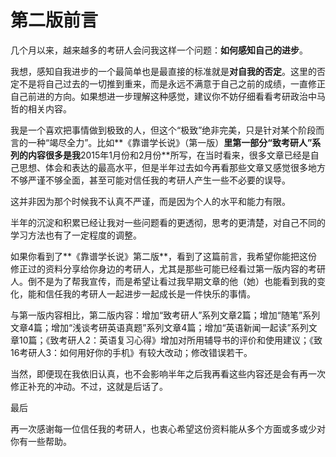 # 第二版前言

几个月以来，越来越多的考研人会问我这样一个问题：**如何感知自己的进步**。

我想，感知自我进步的一个最简单也是最直接的标准就是**对自我的否定**。这里的否定不是将自己过去的一切推到重来，而是永远不满意于自己之前的成绩，一直修正自己前进的方向。如果想进一步理解这种感觉，建议你不妨仔细看看考研政治中马哲的相关内容。

我是一个喜欢把事情做到极致的人，但这个“极致”绝非完美，只是针对某个阶段而言的一种“竭尽全力”。比如**《靠谱学长说》（第一版）**里第一部分“致考研人”系列的内容很多是我**2015年1月份和2月份**所写，在当时看来，很多文章已经是自己思想、体会和表达的最高水平，但是半年过去如今再看那些文章又感觉很多地方不够严谨不够全面，甚至可能对信任我的考研人产生一些不必要的误导。

这并非因为那个时候我不认真不严谨，而是因为个人的水平和能力有限。

半年的沉淀和积累已经让我对一些问题看的更透彻，思考的更清楚，对自己不同的学习方法也有了一定程度的调整。

如果你看到了**《靠谱学长说》第二版**，看到了这篇前言，我希望你能把这份修正过的资料分享给你身边的考研人，尤其是那些可能已经看过第一版内容的考研人。倒不是为了帮我宣传，而是希望让看过我早期文章的他（她）也能看到我的变化，能和信任我的考研人一起进步一起成长是一件快乐的事情。

与第一版内容相比，第二版内容：增加“致考研人”系列文章2篇；增加“随笔”系列文章4篇；增加“浅谈考研英语真题”系列文章4篇；增加“英语新闻一起读”系列文章10篇；《致考研人2：英语复习心得》增加对所用辅导书的评价和使用建议；《致16考研人3：如何用好你的手机》有较大改动；修改错误若干。

当然，即便现在我依旧认真，也不会影响半年之后我再看这些内容还是会有再一次修正补充的冲动。不过，这就是后话了。

最后

再一次感谢每一位信任我的考研人，也衷心希望这份资料能从多个方面或多或少对你有一些帮助。
